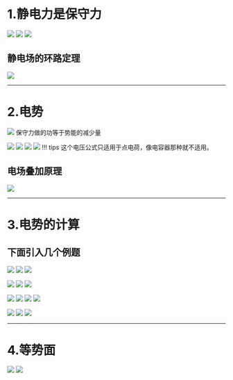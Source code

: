 # 1.静电力是保守力
![](附件/Pasted%20image%2020250920144205.png)
![](附件/Pasted%20image%2020250920144225.png)
![](附件/Pasted%20image%2020250920144551.png)
## 静电场的环路定理
![](附件/Pasted%20image%2020250920145958.png)

---

# 2.电势
![](附件/Pasted%20image%2020250920150446.png)
保守力做的功等于势能的减少量

![](附件/Pasted%20image%2020250920150614.png)
![](附件/Pasted%20image%2020250920150719.png)
![](附件/Pasted%20image%2020250920150750.png)
![](附件/Pasted%20image%2020250920151851.png)
!!! tips
    这个电压公式只适用于点电荷，像电容器那种就不适用。
## 电场叠加原理
![](附件/Pasted%20image%2020250920151223.png)

---

# 3.电势的计算
## 下面引入几个例题
![](附件/Pasted%20image%2020250920152236.png)
![](附件/Pasted%20image%2020250920152254.png)
![](附件/Pasted%20image%2020250920152349.png)



![](附件/Pasted%20image%2020250920154458.png)
![](附件/Pasted%20image%2020250920154616.png)
![](附件/Pasted%20image%2020250920154641.png)



![](附件/Pasted%20image%2020250920154748.png)
![](附件/Pasted%20image%2020250920154815.png)
![](附件/Pasted%20image%2020250920154959.png)
![](附件/Pasted%20image%2020250920155027.png)



![](附件/Pasted%20image%2020250920155243.png)
![](附件/Pasted%20image%2020250920155315.png)
![](附件/Pasted%20image%2020250920155430.png)

---

# 4.等势面
![](附件/Pasted%20image%2020250920155547.png)
![](附件/Pasted%20image%2020250920161319.png)


